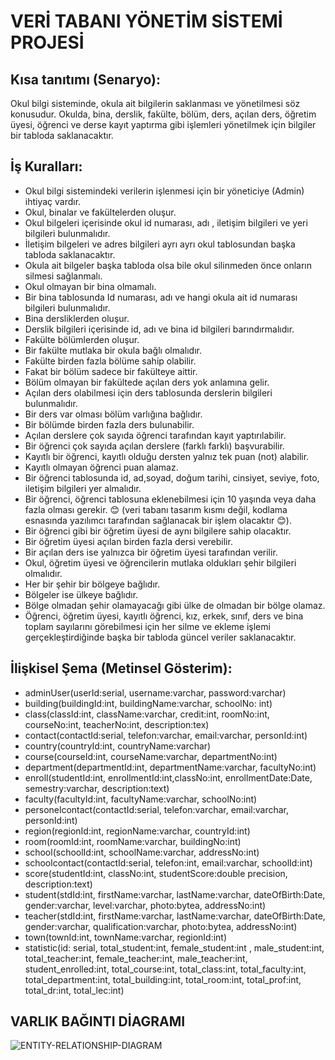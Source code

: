 # VERİ TABANI YÖNETİM SİSTEMİ PROJESİ

## Kısa tanıtımı (Senaryo):
Okul bilgi sisteminde, okula ait bilgilerin saklanması ve yönetilmesi söz konusudur.
Okulda, bina, derslik, fakülte, bölüm, ders, açılan ders, öğretim üyesi, öğrenci ve derse kayıt yaptırma gibi işlemleri yönetilmek için bilgiler bir tabloda saklanacaktır.
## İş Kuralları:
- Okul bilgi sistemindeki verilerin işlenmesi için bir yöneticiye (Admin) ihtiyaç vardır.
- Okul, binalar ve fakültelerden oluşur.
-	Okul bilgeleri içerisinde okul id numarası, adı , iletişim bilgileri ve yeri bilgileri bulunmalıdır.
-	İletişim bilgeleri ve adres bilgileri ayrı ayrı okul tablosundan başka tabloda saklanacaktır.
-	Okula ait bilgeler başka tabloda olsa bile okul silinmeden önce onların silmesi sağlanmalı.
-	Okul olmayan bir bina olmamalı.
-	Bir bina tablosunda Id numarası, adı ve hangi okula ait id numarası bilgileri bulunmalıdır.
-	Bina dersliklerden oluşur.
-	Derslik bilgileri içerisinde id, adı ve bina id bilgileri barındırmalıdır.
-	Fakülte bölümlerden oluşur.
-	Bir fakülte mutlaka bir okula bağlı olmalıdır.
- Fakülte birden fazla bölüme sahip olabilir.
-	Fakat bir bölüm sadece bir fakülteye aittir.
-	Bölüm olmayan bir fakültede açılan ders yok anlamına gelir.
-	Açılan ders olabilmesi için ders tablosunda derslerin bilgileri bulunmalıdır.
-	Bir ders var olması bölüm varlığına bağlıdır.
-	Bir bölümde birden fazla ders bulunabilir.
-	Açılan derslere çok sayıda öğrenci tarafından kayıt yaptırılabilir.
-	Bir öğrenci çok sayıda açılan derslere (farklı farklı) başvurabilir.
-	Kayıtlı bir öğrenci, kayıtlı olduğu dersten yalnız tek puan (not) alabilir.
-	Kayıtlı olmayan öğrenci puan alamaz.
-	Bir öğrenci tablosunda id, ad,soyad, doğum tarihi, cinsiyet, seviye, foto, iletişim bilgileri yer almalıdır.
-	Bir öğrenci, öğrenci tablosuna eklenebilmesi için 10 yaşında veya daha fazla olması gerekir. 😊 (veri tabanı tasarım kısmı değil, kodlama esnasında  yazılımcı tarafından sağlanacak bir işlem olacaktır 😊).
-	Bir öğrenci gibi bir öğretim üyesi de aynı bilgilere sahip olacaktır.
-	Bir öğretim üyesi açılan birden fazla dersi verebilir.
-	Bir açılan ders ise yalnızca bir öğretim üyesi tarafından verilir.
-	Okul, öğretim üyesi ve öğrencilerin mutlaka oldukları şehir bilgileri olmalıdır.
-	Her bir şehir bir bölgeye bağlıdır.
-	Bölgeler ise ülkeye bağlıdır.
-	Bölge olmadan şehir olamayacağı gibi ülke de olmadan bir bölge olamaz.
-	Öğrenci, öğretim üyesi, kayıtlı öğrenci, kız, erkek, sınıf, ders ve bina toplam sayılarını görebilmesi için her silme ve ekleme işlemi gerçekleştirdiğinde başka bir tabloda güncel veriler saklanacaktır.

## İlişkisel Şema (Metinsel Gösterim):
-	adminUser(userId:serial, username:varchar, password:varchar)
-	building(buildingId:int, buildingName:varchar, schoolNo: int)
-	class(classId:int, className:varchar, credit:int, roomNo:int, courseNo:int, teacherNo:int, description:tex)
-	contact(contactId:serial, telefon:varchar, email:varchar, personId:int)
-	country(countryId:int, countryName:varchar)
-	course(courseId:int, courseName:varchar, departmentNo:int)
-	department(departmentId:int, departmentName:varchar, facultyNo:int)
-	enroll(studentId:int, enrollmentId:int,classNo:int, enrollmentDate:Date, semestry:varchar, description:text)
-	faculty(facultyId:int, facultyName:varchar, schoolNo:int)
-	personelcontact(contactId:serial, telefon:varchar, email:varchar, personId:int)
-	region(regionId:int, regionName:varchar, countryId:int)
-	room(roomId:int, roomName:varchar, buildingNo:int)
-	school(schoolId:int, schoolName:varchar, addressNo:int)
-	schoolcontact(contactId:serial, telefon:int, email:varchar, schoolId:int)
-	score(studentId:int, classNo:int, studentScore:double precision, description:text)
-	student(stdId:int, firstName:varchar, lastName:varchar, dateOfBirth:Date, gender:varchar, level:varchar, photo:bytea, addressNo:int)
-	teacher(stdId:int, firstName:varchar, lastName:varchar, dateOfBirth:Date, gender:varchar, qualification:varchar, photo:bytea, addressNo:int)
-	town(townId:int, townName:varchar, regionId:int)
-	statistic(id: serial, total_student:int, female_student:int , male_student:int, total_teacher:int, female_teacher:int, male_teacher:int, student_enrolled:int, total_course:int, total_class:int, total_faculty:int, total_department:int, total_building:int, total_room:int, total_prof:int, total_dr:int, total_lec:int)

## VARLIK BAĞINTI DİAGRAMI 

![ENTITY-RELATIONSHIP-DIAGRAM](https://user-images.githubusercontent.com/82980518/146655314-ed88dd65-d71b-4fe1-9463-891710803b08.png)



